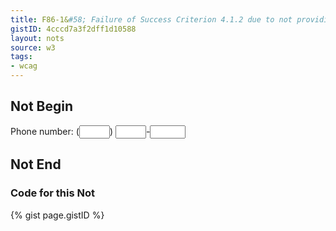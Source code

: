```yaml
---
title: F86-1&#58; Failure of Success Criterion 4.1.2 due to not providing names for each part of a multi-part form field, such as a US telephone number
gistID: 4cccd7a3f2dff1d10588
layout: nots
source: w3
tags:
- wcag
---
```


<h2 aria-describedby="{{ page.gistID }}">Not Begin</h2>
<div class="rendered-not">
Phone number: 
(<input type="text" size="3">) <input type="text" size="3">-<input type="text" size="4">
</div> <!-- rendered-not -->

<h2 aria-describedby="{{ page.gistID }}">Not End</h2>

<h3 aria-describedby="{{ page.gistID }}">Code for this Not</h3>
{% gist page.gistID %}